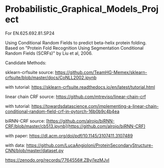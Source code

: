 # Probabilistic_Graphical_Models_Project
For EN.625.692.81.SP24

Using Conditional Random Fields to predict beta-helix protein folding. Based on "Protein Fold Recognition Using Segmentation Conditional Random Fields (SCRFs)" by Liu et al, 2006.


Candidate Methods:

sklearn-crfsuite source: https://github.com/TeamHG-Memex/sklearn-crfsuite/blob/master/docs/CoNLL2002.ipynb

with tutorial: https://sklearn-crfsuite.readthedocs.io/en/latest/tutorial.html


linear chain CRF source: https://github.com/mtreviso/linear-chain-crf

with tutorial: https://towardsdatascience.com/implementing-a-linear-chain-conditional-random-field-crf-in-pytorch-16b0b9c4b4ea


biRNN-CRF source: [https://github.com/alrojo/biRNN-CRF/blob/master/cb513.ipynb](https://github.com/alrojo/biRNN-CRF)

with paper: https://dl.acm.org/doi/pdf/10.1145/3107411.3107489

with data: https://github.com/LucaAngioloni/ProteinSecondaryStructure-CNN/blob/master/dataset.py

https://zenodo.org/records/7764556#.ZByi1ezMJvI



